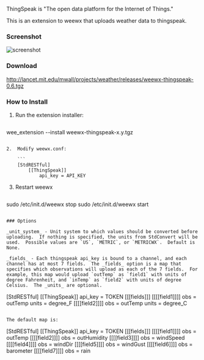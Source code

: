 ThingSpeak is "The open data platform for the Internet of Things."

This is an extension to weewx that uploads weather data to thingspeak.

### Screenshot

![screenshot](http://lancet.mit.edu/mwall/projects/weather/weewx-on-thingspeak.png)

### Download

http://lancet.mit.edu/mwall/projects/weather/releases/weewx-thingspeak-0.6.tgz

### How to Install

1.  Run the extension installer:

    ```
wee_extension --install weewx-thingspeak-x.y.tgz
```

2.  Modify weewx.conf:

    ```
    [StdRESTful]
        [[ThingSpeak]]
            api_key = API_KEY
```

3.  Restart weewx

    ```
sudo /etc/init.d/weewx stop
sudo /etc/init.d/weewx start
```

### Options

_unit_system_ - Unit system to which values should be converted before uploading.  If nothing is specified, the units from StdConvert will be used.  Possible values are `US`, `METRIC`, or `METRICWX`.  Default is None.

_fields_ - Each thingspeak api_key is bound to a channel, and each channel has at most 7 fields.  The _fields_ option is a map that specifies which observations will upload as each of the 7 fields.  For example, this map would upload `outTemp` as `field1` with units of degree Fahrenheit, and `inTemp` as `field2` with units of degree Celsius.  The _units_ are optional.

```
[StdRESTful]
    [[ThingSpeak]]
        api_key = TOKEN
        [[[fields]]]
            [[[[field1]]]]
                obs = outTemp
                units = degree_F
            [[[[field2]]]]
                obs = outTemp
                units = degree_C
```

The default map is:

```
[StdRESTful]
    [[ThingSpeak]]
        api_key = TOKEN
        [[[fields]]]
            [[[[field1]]]]
                obs = outTemp
            [[[[field2]]]]
                obs = outHumidity
            [[[[field3]]]]
                obs = windSpeed
            [[[[field4]]]]
                obs = windDir
            [[[[field5]]]]
                obs = windGust
            [[[[field6]]]]
                obs = barometer
            [[[[field7]]]]
                obs = rain
```